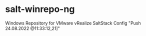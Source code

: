 # salt-winrepo-ng
Windows Repository for VMware vRealize SaltStack Config
"Push 24.08.2022 @11:33:12,21]"

